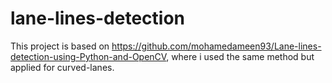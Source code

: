 # lane-lines-detection

This project is based on https://github.com/mohamedameen93/Lane-lines-detection-using-Python-and-OpenCV, where i used the same method but applied for curved-lanes.

